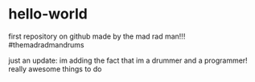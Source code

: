 # hello-world
first repository on github
made by the mad rad man!!! #themadradmandrums

just an update: im adding the fact that im a drummer and a programmer!
really awesome things to do
